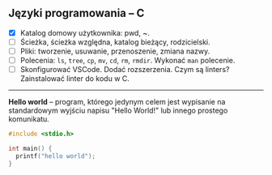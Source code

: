 ## Języki programowania – C

* [X] Katalog domowy użytkownika: pwd, ~. 
* [ ] Ścieżka, ścieżka względna, katalog bieżący, rodzicielski.
* [ ] Pliki: tworzenie, usuwanie, przenoszenie, zmiana nazwy. 
* [ ] Polecenia: `ls`, `tree`, `cp`, `mv`, `cd`, `rm`, `rmdir`. Wykonać `man` polecenie. 
* [ ] Skonfigurować VSCode. Dodać rozszerzenia. Czym są linters? Zainstalować linter do kodu w C.

---

**Hello world** – program, którego jedynym celem jest wypisanie na standardowym wyjściu napisu "Hello World!" lub innego prostego komunikatu.

```c
#include <stdio.h>

int main() {
  printf("hello world");
}
```
